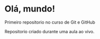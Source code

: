 # Olá, mundo!
 Primeiro repositorio no curso de Git e GitHub
 
Repositorio criado durante uma aula ao vivo.